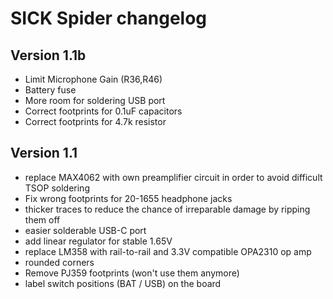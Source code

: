 # SICK Spider changelog

## Version 1.1b
- Limit Microphone Gain (R36,R46)
- Battery fuse
- More room for soldering USB port
- Correct footprints for 0.1uF capacitors
- Correct footprints for 4.7k resistor

## Version 1.1
- replace MAX4062 with own preamplifier circuit in order to avoid difficult TSOP soldering
- Fix wrong footprints for 20-1655 headphone jacks
- thicker traces to reduce the chance of irreparable damage by ripping them off
- easier solderable USB-C port
- add linear regulator for stable 1.65V
- replace LM358 with rail-to-rail and 3.3V compatible OPA2310 op amp
- rounded corners
- Remove PJ359 footprints (won't use them anymore)
- label switch positions (BAT / USB) on the board

